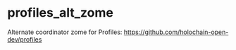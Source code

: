 # profiles_alt_zome
Alternate coordinator zome for Profiles: https://github.com/holochain-open-dev/profiles
